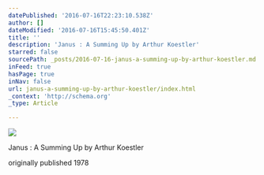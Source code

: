 ```yaml
---
datePublished: '2016-07-16T22:23:10.538Z'
author: []
dateModified: '2016-07-16T15:45:50.401Z'
title: ''
description: 'Janus : A Summing Up by Arthur Koestler'
starred: false
sourcePath: _posts/2016-07-16-janus-a-summing-up-by-arthur-koestler.md
inFeed: true
hasPage: true
inNav: false
url: janus-a-summing-up-by-arthur-koestler/index.html
_context: 'http://schema.org'
_type: Article

---
```

![](https://imgflo.herokuapp.com/graph/vahj1ThiexotieMo/597eca614984bd28b9b9a1d8b6ccdebe/croprotate.jpg?cropheight=5035&cropwidth=3279&degrees=0&input=https%3A%2F%2Fthe-grid-user-content.s3-us-west-2.amazonaws.com%2Ff5a60518-0f97-4f05-9780-f43827b40012.jpg&x=0&y=0)

Janus : A Summing Up by Arthur Koestler

originally published 1978